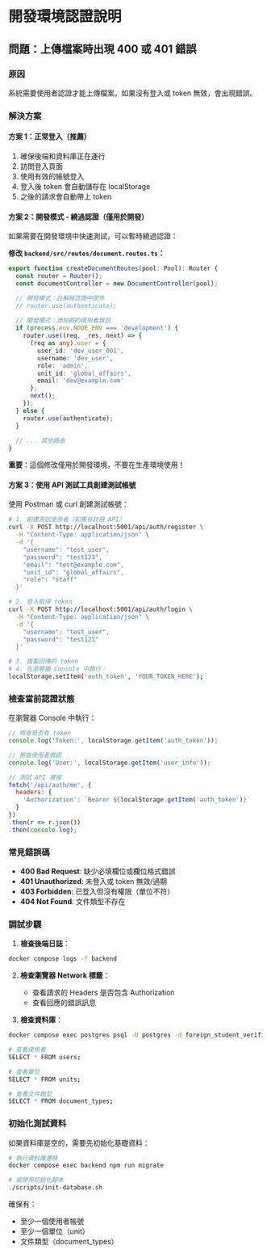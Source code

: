 # 開發環境認證說明

## 問題：上傳檔案時出現 400 或 401 錯誤

### 原因
系統需要使用者認證才能上傳檔案。如果沒有登入或 token 無效，會出現錯誤。

### 解決方案

#### 方案 1：正常登入（推薦）
1. 確保後端和資料庫正在運行
2. 訪問登入頁面
3. 使用有效的帳號登入
4. 登入後 token 會自動儲存在 localStorage
5. 之後的請求會自動帶上 token

#### 方案 2：開發模式 - 繞過認證（僅用於開發）

如果需要在開發環境中快速測試，可以暫時繞過認證：

**修改 `backend/src/routes/document.routes.ts`：**

```typescript
export function createDocumentRoutes(pool: Pool): Router {
  const router = Router();
  const documentController = new DocumentController(pool);

  // 開發模式：註解掉認證中間件
  // router.use(authenticate);
  
  // 開發模式：添加假的使用者資訊
  if (process.env.NODE_ENV === 'development') {
    router.use((req, _res, next) => {
      (req as any).user = {
        user_id: 'dev_user_001',
        username: 'dev_user',
        role: 'admin',
        unit_id: 'global_affairs',
        email: 'dev@example.com'
      };
      next();
    });
  } else {
    router.use(authenticate);
  }
  
  // ... 其他路由
}
```

**重要**：這個修改僅用於開發環境，不要在生產環境使用！

#### 方案 3：使用 API 測試工具創建測試帳號

使用 Postman 或 curl 創建測試帳號：

```bash
# 1. 創建測試使用者（如果有註冊 API）
curl -X POST http://localhost:5001/api/auth/register \
  -H "Content-Type: application/json" \
  -d '{
    "username": "test_user",
    "password": "test123",
    "email": "test@example.com",
    "unit_id": "global_affairs",
    "role": "staff"
  }'

# 2. 登入取得 token
curl -X POST http://localhost:5001/api/auth/login \
  -H "Content-Type: application/json" \
  -d '{
    "username": "test_user",
    "password": "test123"
  }'

# 3. 複製回傳的 token
# 4. 在瀏覽器 Console 中執行：
localStorage.setItem('auth_token', 'YOUR_TOKEN_HERE');
```

### 檢查當前認證狀態

在瀏覽器 Console 中執行：

```javascript
// 檢查是否有 token
console.log('Token:', localStorage.getItem('auth_token'));

// 檢查使用者資訊
console.log('User:', localStorage.getItem('user_info'));

// 測試 API 連接
fetch('/api/auth/me', {
  headers: {
    'Authorization': `Bearer ${localStorage.getItem('auth_token')}`
  }
})
.then(r => r.json())
.then(console.log);
```

### 常見錯誤碼

- **400 Bad Request**: 缺少必填欄位或欄位格式錯誤
- **401 Unauthorized**: 未登入或 token 無效/過期
- **403 Forbidden**: 已登入但沒有權限（單位不符）
- **404 Not Found**: 文件類型不存在

### 調試步驟

1. **檢查後端日誌**：
```bash
docker compose logs -f backend
```

2. **檢查瀏覽器 Network 標籤**：
   - 查看請求的 Headers 是否包含 Authorization
   - 查看回應的錯誤訊息

3. **檢查資料庫**：
```bash
docker compose exec postgres psql -U postgres -d foreign_student_verification

# 查看使用者
SELECT * FROM users;

# 查看單位
SELECT * FROM units;

# 查看文件類型
SELECT * FROM document_types;
```

### 初始化測試資料

如果資料庫是空的，需要先初始化基礎資料：

```bash
# 執行資料庫遷移
docker compose exec backend npm run migrate

# 或使用初始化腳本
./scripts/init-database.sh
```

確保有：
- 至少一個使用者帳號
- 至少一個單位（unit）
- 文件類型（document_types）
